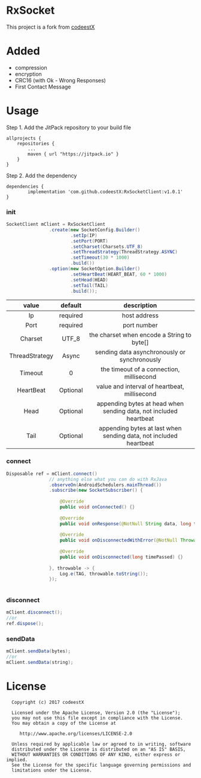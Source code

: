# RxSocket
This project is a fork from [codeestX](https://github.com/codeestX/RxSocketClient/)

# Added
* compression
* encryption
* CRC16 (with Ok - Wrong Responses)
* First Contact Message

# Usage

Step 1. Add the JitPack repository to your build file

	allprojects {
		repositories {
			...
			maven { url "https://jitpack.io" }
		}
	}
   
Step 2. Add the dependency

	dependencies {
	        implementation 'com.github.codeestX:RxSocketClient:v1.0.1'
	}
	
### init
```java
SocketClient mClient = RxSocketClient
                .create(new SocketConfig.Builder()
                        .setIp(IP)
                        .setPort(PORT)
                        .setCharset(Charsets.UTF_8)
                        .setThreadStrategy(ThreadStrategy.ASYNC)
                        .setTimeout(30 * 1000)
                        .build())
                .option(new SocketOption.Builder()
                        .setHeartBeat(HEART_BEAT, 60 * 1000)
                        .setHead(HEAD)
                        .setTail(TAIL)
                        .build());

```
| value | default | description |
| :--: | :--: | :--: |
| Ip | required | host address |
| Port | required | port number |
| Charset | UTF_8 | the charset when encode a String to byte[] |
| ThreadStrategy | Async | sending data asynchronously or synchronously|
| Timeout | 0 | the timeout of a connection, millisecond |
| HeartBeat | Optional | value and interval of heartbeat, millisecond |
| Head | Optional | appending bytes at head when sending data, not included heartbeat |
| Tail | Optional | appending bytes at last when sending data, not included heartbeat |

### connect
```java
Disposable ref = mClient.connect()
                // anything else what you can do with RxJava
                .observeOn(AndroidSchedulers.mainThread())
                .subscribe(new SocketSubscriber() {
                   
                    @Override
                    public void onConnected() {}
                   
                    @Override
                    public void onResponse(@NotNull String data, long timePassed) {}
                   
                    @Override
                    public void onDisconnectedWithError(@NotNull Throwable throwable, long timePassed) {}
                   
                    @Override
                    public void onDisconnected(long timePassed) {}
               
                }, throwable -> {
                    Log.e(TAG, throwable.toString());
                });
    
```

### disconnect
```java
mClient.disconnect();
//or
ref.dispose();
```

### sendData
```java
mClient.sendData(bytes);
//or
mClient.sendData(string);
```

# License

      Copyright (c) 2017 codeestX

      Licensed under the Apache License, Version 2.0 (the "License");
      you may not use this file except in compliance with the License.
      You may obtain a copy of the License at

         http://www.apache.org/licenses/LICENSE-2.0

      Unless required by applicable law or agreed to in writing, software
      distributed under the License is distributed on an "AS IS" BASIS,
      WITHOUT WARRANTIES OR CONDITIONS OF ANY KIND, either express or implied.
      See the License for the specific language governing permissions and
      limitations under the License.

